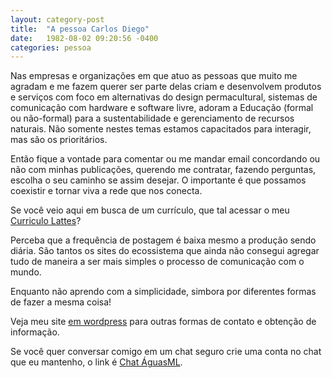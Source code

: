 ```yaml
---
layout: category-post
title:  "A pessoa Carlos Diego"
date:   1982-08-02 09:20:56 -0400
categories: pessoa
---
```

Nas empresas e organizações em que atuo as pessoas que muito me agradam e me fazem querer ser parte delas criam e desenvolvem produtos e serviços com foco em alternativas do design permacultural, sistemas de comunicação com hardware e software livre, adoram a Educação (formal ou não-formal) para a sustentabilidade e gerenciamento de recursos naturais. Não somente nestes temas estamos capacitados para interagir, mas são os prioritários.

Então fique a vontade para comentar ou me mandar email concordando ou não com minhas publicações, querendo me contratar, fazendo perguntas, escolha o seu caminho se assim desejar. O importante é que possamos coexistir e tornar viva a rede que nos conecta.

Se você veio aqui em busca de um currículo, que tal acessar o meu [Curriculo Lattes]?

Perceba que a frequência de postagem é baixa mesmo a produção sendo diária. São tantos os sites do ecossistema que ainda não consegui agregar tudo de maneira a ser mais simples o processo de comunicação com o mundo.

Enquanto não aprendo com a simplicidade, simbora por diferentes formas de fazer a mesma coisa!

Veja meu site [em wordpress][site-do-diego] para outras formas de contato e obtenção de informação.

Se você quer conversar comigo em um chat seguro crie uma conta no chat que eu mantenho, o link é [Chat ÁguasML][aguas-chat].

[Curriculo Lattes]: http://lattes.cnpq.br/8821541530718764
[site-do-diego]:   https://cdiegosr.info
[aguas-chat]: https://chat.aguas.ml

